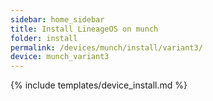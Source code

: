 ```yaml
---
sidebar: home_sidebar
title: Install LineageOS on munch
folder: install
permalink: /devices/munch/install/variant3/
device: munch_variant3
---
```

{% include templates/device_install.md %}
